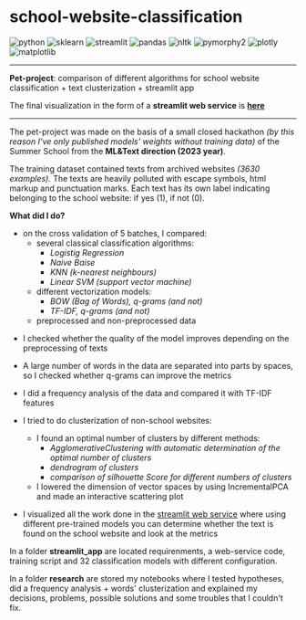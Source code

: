 # school-website-classification

![python](https://img.shields.io/badge/python-6a6a6a?style=flat&logo=python&logoColor=white&link=https%3A%2F%2Fwww.python.org%2F)
![sklearn](https://img.shields.io/badge/sklearn-597b9a?style=flat&logo=sklearn&logoColor=white&link=https%3A%2F%2Fscikit-learn.org%2Fstable%2F)
![streamlit](https://img.shields.io/badge/sreamlit-e60d1a?style=flat&logo=streamlit&logoColor=white&link=https%3A%2F%2Fstreamlit.io%2F)
![pandas](https://img.shields.io/badge/pandas-7140ff?style=flat&logo=pandas&logoColor=white&link=https%3A%2F%2Fpandas.pydata.org%2Fdocs%2F%23)
![nltk](https://img.shields.io/badge/nltk-%23042e3c?style=flat&logo=nltk&logoColor=white&link=https%3A%2F%2Fwww.nltk.org%2F)
![pymorphy2](https://img.shields.io/badge/pymorphy2-5287ac?style=flat&logo=pymorphy2&logoColor=white&link=https%3A%2F%2Fpymorphy2.readthedocs.io%2Fen%2Fstable%2F)
![plotly](https://img.shields.io/badge/plotly-%231a1a1a?style=flat&logo=plotly&logoColor=white&link=https%3A%2F%2Fplotly.com%2Fpython%2F)
![matplotlib](https://img.shields.io/badge/matplotlib-3d85c6?style=flat&logo=matplotlib&logoColor=white&link=https%3A%2F%2Fmatplotlib.org%2F)

___

**Pet-project**: comparison of different algorithms for school website classification + text clusterization + streamlit app

The final visualization in the form of a **streamlit web service** is [**here**](https://school-website-classification.streamlit.app/)
___

The pet-project was made on the basis of a small closed hackathon *(by this reason I've only published models' weights without training data)* of the Summer School from the **ML&Text direction (2023 year)**.

The training dataset contained texts from archived websites *(3630 examples)*. The texts are heavily polluted with escape symbols, html markup and punctuation marks. Each text has its own label indicating belonging to the school website: if yes (1), if not (0).

**What did I do?**
- on the cross validation of 5 batches, I compared:
    - several classical classification algorithms: 
        - *Logistig Regression*
        - *Naive Baise*
        - *KNN (k-nearest neighbours)*
        - *Linear SVM (support vector machine)*
    - different vectorization models:
        - *BOW (Bag of Words), q-grams (and not)*
        - *TF-IDF, q-grams (and not)*
    - preprocessed and non-preprocessed data
<p> </p>

- I checked whether the quality of the model improves depending on the preprocessing of texts

- A large number of words in the data are separated into parts by spaces, so I checked whether q-grams can improve the metrics

- I did a frequency analysis of the data and compared it with TF-IDF features

- I tried to do clusterization of non-school websites:
    - I found an optimal number of clusters by different methods:
        - *AgglomerativeClustering with automatic determination of the optimal number of clusters*
        - *dendrogram of clusters*
        - *comparison of silhouette Score for different numbers of clusters*
    - I lowered the dimension of vector spaces by using IncrementalPCA and made an interactive scattering plot
<p> </p>

- I visualized all the work done in the [streamlit web service](https://school-website-classification.streamlit.app/) where using different pre-trained models you can determine whether the text is found on the school website and look at the metrics

In a folder **streamlit_app** are located requirenments, a web-service code, training script and 32 classification models with different configuration.

In a folder **research** are stored my notebooks where I tested hypotheses, did a frequency analysis + words' clusterization and explained my decisions, problems, possible solutions and some troubles that I couldn't fix.
